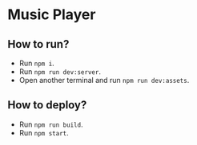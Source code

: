 # Music Player

## How to run?

- Run `npm i`.
- Run `npm run dev:server`.
- Open another terminal and run `npm run dev:assets`.

## How to deploy?

- Run `npm run build`.
- Run `npm start`.
